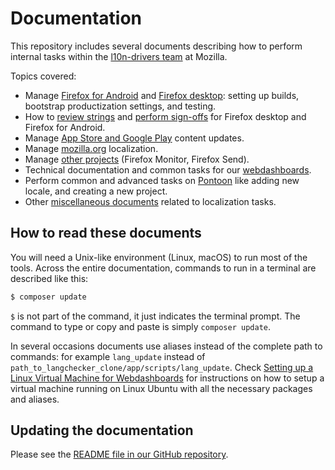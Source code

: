# Documentation

This repository includes several documents describing how to perform internal tasks within the [l10n-drivers team](https://wiki.mozilla.org/L10n:Mozilla_Team) at Mozilla.

Topics covered:
* Manage [Firefox for Android](products/firefox_android/) and [Firefox desktop](products/firefox_desktop/): setting up builds, bootstrap productization settings, and testing.
* How to [review strings](products/review/review.md) and [perform sign-offs](products/review/signoffs.md) for Firefox desktop and Firefox for Android.
* Manage [App Store and Google Play](products/appstores/) content updates.
* Manage [mozilla.org](products/mozilla_org/) localization.
* Manage [other projects](products/other/) (Firefox Monitor, Firefox Send).
* Technical documentation and common tasks for our [webdashboards](tools/webdashboards/).
* Perform common and advanced tasks on [Pontoon](tools/pontoon/) like adding new locale, and creating a new project.
* Other [miscellaneous documents](misc/) related to localization tasks.

## How to read these documents

You will need a Unix-like environment (Linux, macOS) to run most of the tools. Across the entire documentation, commands to run in a terminal are described like this:

```BASH
$ composer update
```

`$` is not part of the command, it just indicates the terminal prompt. The command to type or copy and paste is simply `composer update`.

In several occasions documents use aliases instead of the complete path to commands: for example `lang_update` instead of `path_to_langchecker_clone/app/scripts/lang_update`. Check [Setting up a Linux Virtual Machine for Webdashboards](config/setup_l10ndrivers_vm.md) for instructions on how to setup a virtual machine running on Linux Ubuntu with all the necessary packages and aliases.

## Updating the documentation

Please see the [README file in our GitHub repository](https://github.com/mozilla-l10n/documentation/blob/master/README.md).
